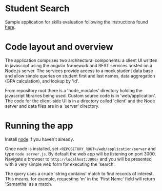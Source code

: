 # Student Search
Sample application for skills evaluation following the instructions found [here](https://drive.google.com/folderview?id=0B2zylj4U-msMfktXNENONTZ2cGF3UXlJMVNnX0FBbmxKNnpMX1VHc3B3LTAwYVY2dlVDc00&usp=sharing).

# Code layout and overview

The application comprises two architectural components: a client UI written in javascript using the angular framework and REST services hosted on a Node.js server. The services provide access to a mock student data base and allow simple queries on student first and last names, data aggregation (GPA calculation), and lookup by 'id'.

From repository root there is a 'node_modules' directory holding the javascript libraries being used. Custom source code is in 'web/application'. The code for the client-side UI is in a directory called 'client' and the Node server and data files are in a 'server' directory.

# Running the app

Install [node](https://nodejs.org/) if you haven't already.

Once node is installed, set `<REPOSITORY_ROOT>/web/application/server` and type `node server.js`. By default the web app will be listening on port 3000. Navigate a browser to `http://localhost:3000/` and you will be presented with a very simple web form for executing the 'search'.

The query uses a crude 'string contains' match to find records of interest. This means, for example, requesting 'm' in the 'First Name' field will return 'Samantha' as a match.

